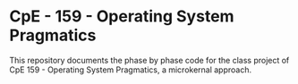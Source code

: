 # CpE - 159 - Operating System Pragmatics
This repository documents the phase by phase code for the class project of CpE 159 - Operating System Pragmatics, a microkernal approach.
